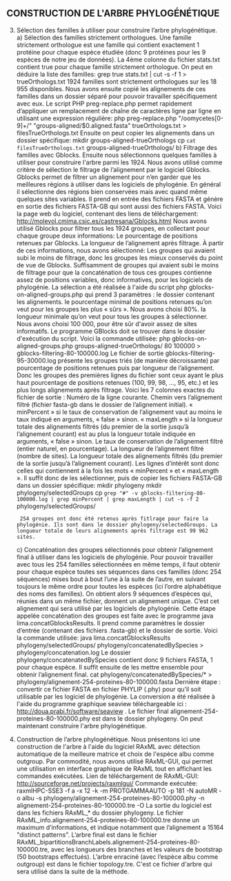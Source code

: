CONSTRUCTION DE L'ARBRE PHYLOGÉNÉTIQUE
--------------------------------------
3) Sélection des familles à utiliser pour construire l’arbre phylogénétique.
	a) Sélection des familles strictement orthologues.
		Une famille strictement orthologue est une famille qui contient exactement 1 protéine pour chaque espèce étudiée (donc 9 protéines pour les 9 espèces de notre jeu de données).
		La 4ème colonne du fichier stats.txt contient true pour chaque famille strictement orthologue. On peut en déduire la liste des familles:
			grep true stats.txt | cut -s -f 1 > trueOrthologs.txt
		1924 familles sont strictement orthologues sur les 18 955 disponibles.
	Nous avons ensuite copié les alignements de ces familles dans un dossier séparé pour pouvoir travailler spécifiquement avec eux.
	Le script PHP preg-replace.php permet rapidement d’appliquer un remplacement de chaîne de caractères ligne par ligne en utilisant une expression régulière:
		php preg-replace.php "/oomycetes[0-9]+/" "groups-aligned/\$0.aligned.fasta" trueOrthologs.txt > filesTrueOrthologs.txt
	Ensuite on peut copier les alignements dans un dossier spécifique:
		mkdir groups-aligned-trueOrthologs
		cp `cat filesTrueOrthologs.txt` groups-aligned-trueOrthologs/
	b) Filtrage des familles avec Gblocks.
		Ensuite nous sélectionnons quelques familles à utiliser pour construire l'arbre parmi les 1924. Nous avons utilisé comme critère de sélection le filtrage de l’alignement par le logiciel Gblocks.
		Gblocks permet de filtrer un alignement pour n’en garder que les meilleures régions à utiliser dans les logiciels de phylogénie. En général il sélectionne des régions bien conservées mais avec quand même quelques sites variables. Il prend en entrée des fichiers FASTA et génère en sortie des fichiers FASTA-GB qui sont aussi des fichiers FASTA. Voici la page web du logiciel, contenant des liens de téléchargement: 
			http://molevol.cmima.csic.es/castresana/Gblocks.html
		Nous avons utilisé Gblocks pour filtrer tous les 1924 groupes, en collectant pour chaque groupe deux informations:
			Le pourcentage de positions retenues par Gblocks.
			La longueur de l’alignement après filtrage.
		À partir de ces informations, nous avons sélectionné:
			Les groupes qui avaient subi le moins de filtrage, donc les groupes les mieux conservés du point de vue de Gblocks.
			Suffisamment de groupes qui avaient subi le moins de filtrage pour que la concaténation de tous ces groupes contienne assez de positions variables, donc informatives, pour les logiciels de phylogénie.
		La sélection a été réalisée à l'aide du script php gblocks-on-aligned-groups.php qui prend 3 paramètres :
			le dossier contenant les alignements.
			le pourcentage minimal de positions retenues qu’on veut pour les groupes les plus « sûrs ». Nous avons choisi 80%.
			la longueur minimale qu’on veut pour tous les groupes à sélectionner. Nous avons choisi 100 000, pour être sûr d'avoir assez de sites informatifs.
		Le programme GBlocks doit se trouver dans le dossier d'exécution du script. Voici la commande utilisée:
			php gblocks-on-aligned-groups.php groups-aligned-trueOrthologs/ 80 100000 > gblocks-filtering-80-100000.log
		Le fichier de sortie gblocks-filtering-95-30000.log présente les groupes triés (de manière décroissante) par pourcentage de positions retenues puis par longueur de l’alignement. Donc les groupes des premières lignes du fichier sont ceux ayant le plus haut pourcentage de positions retenues (100, 99, 98, …, 95, etc.) et les plus longs alignements après filtrage. Voici les 7 colonnes exactes du fichier de sortie :
			Numéro de la ligne courante.
			Chemin vers l’alignement filtré (fichier fasta-gb dans le dossier de l’alignement initial).
			« minPercent » si le taux de conservation de l’alignement vaut au moins le taux indiqué en arguments, « false » sinon.
			« maxLength » si la longueur totale des alignements filtrés (du premier de la sortie jusqu’à l’alignement courant) est au plus la longueur totale indiquée en arguments, « false » sinon.
			Le taux de conservation de l’alignement filtré (entier naturel, en pourcentage).
			La longueur de l’alignement filtré (nombre de sites).
			La longueur totale des alignements filtrés (du premier de la sortie jusqu’à l’alignement courant).
		Les lignes d’intérêt sont donc celles qui contiennent à la fois les mots « minPercent » et « maxLength ». Il suffit donc de les sélectionner, puis de copier les fichiers FASTA-GB dans un dossier spécifique:
			mkdir phylogeny
			mkdir phylogeny/selectedGroups
			cp `grep "#" -v gblocks-filtering-80-100000.log | grep minPercent | grep maxLength | cut -s -f 2` phylogeny/selectedGroups/

		254 groupes ont donc été retenus après fitlrage pour faire la phylogénie. Ils sont dans le dossier phylogeny/selectedGroups. La longueur totale de leurs alignements après filtrage est 99 962 sites.
	c) Concaténation des groupes sélectionnés pour obtenir l’alignement final à utiliser dans les logiciels de phylogénie.
		Pour pouvoir travailler avec tous les 254 familles sélectionnées en même temps, il faut obtenir pour chaque espèce toutes ses séquences dans ces familles (donc 254 séquences) mises bout à bout l’une à la suite de l’autre, en suivant toujours le même ordre pour toutes les espèces (ici l’ordre alphabétique des noms des familles). On obtient alors 9 séquences d’espèces qui, réunies dans un même fichier, donnent un alignement unique. C’est cet alignement qui sera utilisé par les logiciels de phylogénie.
		Cette étape appelée concaténation des groupes est faite avec le programme java lima.concatGblocksResults. Il prend comme paramètres le dossier d’entrée (contenant des fichiers .fasta-gb) et le dossier de sortie. Voici la commande utilisée:
			java lima.concatGblocksResults phylogeny/selectedGroups/ phylogeny/concatenatedBySpecies > phylogeny/concatenation.log
		Le dossier phylogeny/concatenatedBySpecies contient donc 9 fichiers FASTA, 1 pour chaque espèce. Il suffit ensuite de les mettre ensemble pour obtenir l’alignement final.
			cat phylogeny/concatenatedBySpecies/* > phylogeny/alignement-254-proteines-80-100000.fasta
		Dernière étape : convertir ce fichier FASTA en fichier PHYLIP (.phy) pour qu’il soit utilisable par les logiciel de phylogénie.
		La conversion a été réalisée à l'aide du programme graphique seaview téléchargeable ici : http://doua.prabi.fr/software/seaview .
		Le fichier final alignement-254-proteines-80-100000.phy est dans le dossier phylogeny.
		On peut maintenant construire l'arbre phylogénétique.
4) Construction de l’arbre phylogénétique.
	Nous présentons ici une construction de l'arbre à l'aide du logiciel RAxML avec détection automatique de la meilleure matrice et choix de l'espèce albu comme outgroup.
	Par commodité, nous avons utilisé RAxML-GUI, qui permet une utilisation en interface graphique de RAxML tout en affichant les commandes exécutées.
	Lien de téléchargement de RAxML-GUI:
		http://sourceforge.net/projects/raxmlgui/
	Commande exécutée:
		raxmlHPC-SSE3 -f a -x 12 -k -m PROTGAMMAAUTO -p 181 -N autoMR -o albu -s phylogeny/alignement-254-proteines-80-100000.phy -n alignement-254-proteines-80-100000.tre -O 
	La sortie du logiciel est dans les fichiers RAxML_* du dossier phylogeny. Le fichier RAxML_info.alignement-254-proteines-80-100000.tre donne un maximum d’informations, et indique notamment que l’alignement a 15164 "distinct patterns".
	L’arbre final est dans le fichier RAxML_bipartitionsBranchLabels.alignement-254-proteines-80-100000.tre, avec les longueurs des branches et les valeurs de bootstrap (50 bootstraps effectués).
	L’arbre enraciné (avec l’espèce albu comme outgroup) est dans le fichier topology.tre. C'est ce fichier d'arbre qui sera utilisé dans la suite de la méthode.